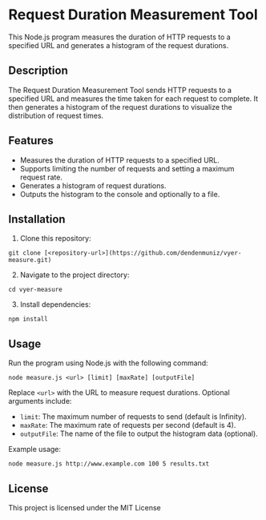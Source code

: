 # Request Duration Measurement Tool

This Node.js program measures the duration of HTTP requests to a specified URL and generates a histogram of the request durations.

## Description

The Request Duration Measurement Tool sends HTTP requests to a specified URL and measures the time taken for each request to complete. It then generates a histogram of the request durations to visualize the distribution of request times.

## Features

- Measures the duration of HTTP requests to a specified URL.
- Supports limiting the number of requests and setting a maximum request rate.
- Generates a histogram of request durations.
- Outputs the histogram to the console and optionally to a file.

## Installation

1. Clone this repository:

```
git clone [<repository-url>](https://github.com/dendenmuniz/vyer-measure.git)
```

2. Navigate to the project directory:

```
cd vyer-measure
```

3. Install dependencies:

```
npm install
```

## Usage

Run the program using Node.js with the following command:

```
node measure.js <url> [limit] [maxRate] [outputFile]
```

Replace `<url>` with the URL to measure request durations. Optional arguments include:

- `limit`: The maximum number of requests to send (default is Infinity).
- `maxRate`: The maximum rate of requests per second (default is 4).
- `outputFile`: The name of the file to output the histogram data (optional).

Example usage:

```
node measure.js http://www.example.com 100 5 results.txt
```

## License

This project is licensed under the MIT License


